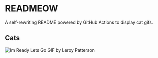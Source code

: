 # READMEOW

A self-rewriting README powered by GitHub Actions to display cat gifs.

## Cats

![Im Ready Lets Go GIF by Leroy Patterson](https://media4.giphy.com/media/CjmvTCZf2U3p09Cn0h/200.gif?cid=9acd02da6q3d6fk5ybemlfi3h7z3kdzn9x447a6blhcy6k11&ep=v1_gifs_search&rid=200.gif&ct=g)
